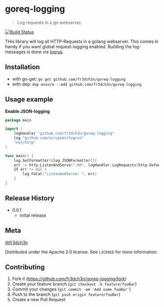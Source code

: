 # goreq-logging
> Log requests in a go webserver.

[![Build Status][travis-image]][travis-url]

THis library will log all HTTP-Requests in a golang webserver. 
This comes in handy if you want global request-logging enabled.
Building the log-messages is done via [logrus](https://github.com/sirupsen/logrus).

## Installation

* with go-get: `go get github.com/fr3dch3n/goreq-logging`
* with dep: `dep ensure --add github.com/fr3dch3n/goreq-logging`


## Usage example

**Enable JSON-logging**
```go
package main

import (
	logHandler "github.com/fr3dch3n/goreq-logging"
	log "github.com/sirupsen/logrus"
	"net/http"
)

func main() {
	log.SetFormatter(&log.JSONFormatter{})
	err := http.ListenAndServe(":80", logHandler.LogRequests(http.DefaultServeMux))
    if err != nil {
        log.Fatal("ListenAndServe: ", err)
    }
}
```

## Release History

* 0.0.1
    * initial release

## Meta

[@fr3dch3n](https://twitter.com/fr3dch3n)

Distributed under the Apache 2.0 license. See ``LICENSE`` for more information.

## Contributing

1. Fork it (<https://github.com/fr3dch3n/goreq-logging/fork>)
2. Create your feature branch (`git checkout -b feature/fooBar`)
3. Commit your changes (`git commit -am 'Add some fooBar'`)
4. Push to the branch (`git push origin feature/fooBar`)
5. Create a new Pull Request

<!-- Markdown link & img dfn's -->
[travis-image]: https://img.shields.io/travis/fr3dch3n/goreq-logging/master.svg?style=flat-square
[travis-url]: https://travis-ci.org/fr3dch3n/goreq-logging
